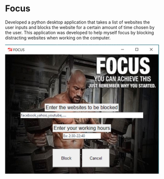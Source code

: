 # Focus
Developed a python desktop application that takes a list of websites the user inputs and blocks the website for a certain amount of time chosen by the user. This application was developed to help myself focus by blocking distracting websites when working on the computer.

![alt text](demo.JPG)
